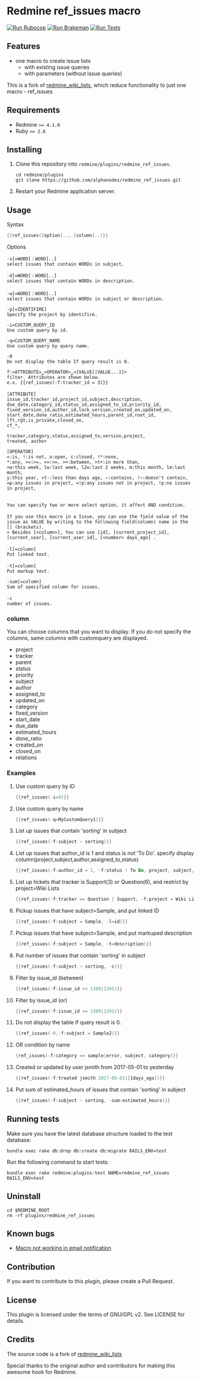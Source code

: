 # Redmine ref_issues macro

[![Run Rubocop](https://github.com/AlphaNodes/redmine_ref_issues/workflows/Run%20Rubocop/badge.svg)](https://github.com/AlphaNodes/redmine_ref_issues/actions?query=workflow%3A%22Run+Rubocop%22) [![Run Brakeman](https://github.com/AlphaNodes/redmine_ref_issues/workflows/Run%20Brakeman/badge.svg)](https://github.com/AlphaNodes/redmine_ref_issues/actions?query=workflow%3A%22Run+Brakeman%22) [![Run Tests](https://github.com/AlphaNodes/redmine_ref_issues/workflows/Tests/badge.svg)](https://github.com/AlphaNodes/redmine_ref_issues/actions?query=workflow%3ATests)

## Features

- one macro to create issue lists
  - with existing issue queries
  - with parameters (without issue queries)

This is a fork of [redmine_wiki_lists](https://github.com/tkusukawa/redmine_wiki_lists), which reduce functionality to just one macro - ref_issues

## Requirements

- Redmine `>= 4.1.0`
- Ruby `>= 2.6`

## Installing

1. Clone this repository into `redmine/plugins/redmine_ref_issues`.

   ```shell
   cd redmine/plugins
   git clone https://github.com/alphanodes/redmine_ref_issues.git
   ```

2. Restart your Redmine application server.

## Usage

Syntax

```PowerShell
{{ref_issues([option].., [column]..)}}
```

Options

```text
-s[=WORD[｜WORD]..]
select issues that contain WORDs in subject.

-d[=WORD[｜WORD]..]
select issues that contain WORDs in description.
　
-w[=WORD[｜WORD]..]
select issues that contain WORDs in subject or description.

-p[=IDENTIFIRE]
Specify the project by identifire.

-i=CUSTOM_QUERY_ID
Use custom query by id.

-q=CUSTOM_QUERY_NAME
Use custom query by query name.

-0
Do not display the table If query result is 0.

f:<ATTRIBUTE>␣<OPERATOR>␣<[VALUE[|VALUE...]]>
filter. Attributes are shown below.
e.x. {{ref_issues(-f:tracker_id = 3)}}
　
[ATTRIBUTE]
issue_id,tracker_id,project_id,subject,description,
due_date,category_id,status_id,assigned_to_id,priority_id,
fixed_version_id,author_id,lock_version,created_on,updated_on,
start_date,done_ratio,estimated_hours,parent_id,root_id,
lft,rgt,is_private,closed_on,
cf_*,

tracker,category,status,assigned_to,version,project,
treated, author

[OPERATOR]
=:is, !:is not, o:open, c:closed, !*:none,
*:any, >=:>=, <=:<=, ><:between, >t+:in more than,
>w:this week, lw:last week, l2w:last 2 weeks, m:this month, lm:last month,
y:this year, >t-:less than days ago, ~:contains, !~:doesn't contain,
=p:any issues in project, =!p:any issues not in project, !p:no issues in project,

　
You can specify two or more select option, it affect AND condition.
　
If you use this macro in a Issue, you can use the field value of the issue as VALUE by writing to the following field(column) name in the [] (brackets).
> Besides [<column>], You can use [id], [current_project_id], [current_user], [current_user_id], [<number> days_ago] .
　
-l[=column]
Put linked text.
　
-t[=column]
Put markup text.

-sum[=column]
Sum of specified column for issues.
　
-c
number of issues.
```

### column

You can choose columns that you want to display.
If you do not specify the columns, same columns with customquery are displayed.

- project
- tracker
- parent
- status
- priority
- subject
- author
- assigned_to
- updated_on
- category
- fixed_version
- start_date
- due_date
- estimated_hours
- done_ratio
- created_on
- closed_on
- relations

### Examples

1. Use custom query by ID

   ```PowerShell
   {{ref_issues(-i=9)}}
   ```

2. Use custom query by name

   ```PowerShell
   {{ref_issues(-q=MyCustomQuery1)}}
   ```

3. List up issues that contain 'sorting' in subject

   ```PowerShell
   {{ref_issues(-f:subject ~ sorting)}}
   ```

4. List up issues that author_id is 1 and status is not 'To Do'. specify display column(project,subject,author,assigned_to,status)

   ```PowerShell
   {{ref_issues(-f:author_id = 1, -f:status ! To Do, project, subject, author, assigned_to, status)}}
   ```

5. List up tickets that tracker is Support(3) or Question(6), and restrict by project=Wiki Lists

   ```PowerShell
   {{ref_issues(-f:tracker == Question | Support, -f:project = Wiki Lists)}}
   ```

6. Pickup issues that have subject=Sample, and put linked ID

   ```PowerShell
   {{ref_issues(-f:subject = Sample, -l=id)}}
   ```

7. Pickup issues that have subject=Sample, and put markuped description

   ```PowerShell
   {{ref_issues(-f:subject = Sample, -t=description)}}
   ```

8. Put number of issues that contain 'sorting' in subject

   ```PowerShell
   {{ref_issues(-f:subject ~ sorting, -c)}}
   ```

9. Filter by issue_id (between)

     ```PowerShell
     {{ref_issues(-f:issue_id >< 1389|1391)}}
     ```

10. Filter by issue_id (or)

     ```PowerShell
    {{ref_issues(-f:issue_id == 1389|1391)}}
    ```

11. Do not display the table If query result is 0.

    ```PowerShell
    {{ref_issues(-0,-f:subject = Sample2)}}
    ```

12. OR condition by name

    ```PowerShell
    {ref_issues(-f:category == sample|error, subject, category)}}
    ```

13. Created or updated by user jsmith from 2017-05-01 to yesterday

    ```PowerShell
    {{ref_issues(-f:treated jsmith 2017-05-01|[1days_ago])}}
    ```

14. Put sum of estimated_hours of issues that contain 'sorting' in subject

    ```PowerShell
    {{ref_issues(-f:subject ~ sorting, -sum:estimated_hours)}}
    ```

## Running tests

Make sure you have the latest database structure loaded to the test database:

```shell
bundle exec rake db:drop db:create db:migrate RAILS_ENV=test
```

Run the following command to start tests:

```shell
bundle exec rake redmine:plugins:test NAME=redmine_ref_issues RAILS_ENV=test
```

## Uninstall

```shell
cd $REDMINE_ROOT
rm -rf plugins/redmine_ref_issues
```

## Known bugs

- [Macro not working in email notification](https://www.r-labs.org/issues/1405)

## Contribution

If you want to contribute to this plugin, please create a Pull Request.

## License

This plugin is licensed under the terms of GNU/GPL v2.
See LICENSE for details.

## Credits

The source code is a fork of [redmine_wiki_lists](https://github.com/tkusukawa/redmine_wiki_lists)

Special thanks to the original author and contributors for making this awesome hook for Redmine.
